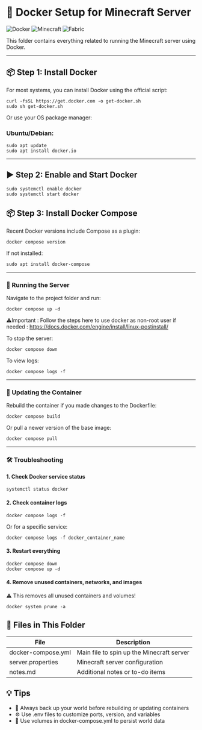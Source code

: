 # 🐳 Docker Setup for Minecraft Server

![Docker](https://img.shields.io/badge/docker-setup-blue)
![Minecraft](https://img.shields.io/badge/minecraft-server-green)
![Fabric](https://img.shields.io/badge/mod%20loader-fabric-blueviolet)

This folder contains everything related to running the Minecraft server using Docker.

---

## 📦 Step 1: Install Docker

For most systems, you can install Docker using the official script:

```
curl -fsSL https://get.docker.com -o get-docker.sh
sudo sh get-docker.sh
```

Or use your OS package manager:

### Ubuntu/Debian:

```
sudo apt update
sudo apt install docker.io
```

---

## ▶️ Step 2: Enable and Start Docker

```
sudo systemctl enable docker
sudo systemctl start docker
```

## 📦 Step 3: Install Docker Compose

Recent Docker versions include Compose as a plugin:

```
docker compose version
```

If not installed:

```
sudo apt install docker-compose
```

---

### 🚀 Running the Server

Navigate to the project folder and run:

```
docker compose up -d
```
⚠️Important : Follow the steps here to use docker as non-root user if needed : https://docs.docker.com/engine/install/linux-postinstall/

To stop the server:
```
docker compose down
```

To view logs:
```
docker compose logs -f
```

---

### 🔁 Updating the Container

Rebuild the container if you made changes to the Dockerfile:
```
docker compose build
```

Or pull a newer version of the base image:
```
docker compose pull
```

---

### 🛠 Troubleshooting

#### 1. Check Docker service status
```
systemctl status docker
```

#### 2. Check container logs
```
docker compose logs -f
```

Or for a specific service:
```
docker compose logs -f docker_container_name
```

#### 3. Restart everything

```
docker compose down
docker compose up -d
```

#### 4. Remove unused containers, networks, and images

⚠️ This removes all unused containers and volumes!
```
docker system prune -a
```
## 📁 Files in This Folder

| File | Description                               |
|--------------|----------------------------------------------|
| docker-compose.yml	 | Main file to spin up the Minecraft server |
| server.properties |Minecraft server configuration            |
| notes.md | Additional notes or to-do items                   |



## 💡 Tips

- 🧠 Always back up your world before rebuilding or updating containers
- ⚙️ Use .env files to customize ports, version, and variables
- 💾 Use volumes in docker-compose.yml to persist world data

